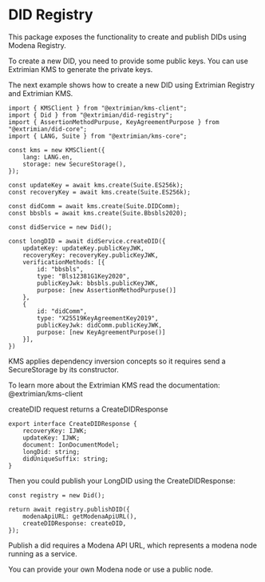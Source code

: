 # DID Registry
This package exposes the functionality to create and publish DIDs using Modena Registry.

To create a new DID, you need to provide some public keys. You can use Extrimian KMS to generate the private keys. 

The next example shows how to create a new DID using Extrimian Registry and Extrimian KMS.

```
import { KMSClient } from "@extrimian/kms-client";
import { Did } from "@extrimian/did-registry";
import { AssertionMethodPurpuse, KeyAgreementPurpose } from "@extrimian/did-core";
import { LANG, Suite } from "@extrimian/kms-core";

const kms = new KMSClient({
    lang: LANG.en,
    storage: new SecureStorage(),
});

const updateKey = await kms.create(Suite.ES256k);
const recoveryKey = await kms.create(Suite.ES256k);

const didComm = await kms.create(Suite.DIDComm);
const bbsbls = await kms.create(Suite.Bbsbls2020);

const didService = new Did();

const longDID = await didService.createDID({
    updateKey: updateKey.publicKeyJWK,
    recoveryKey: recoveryKey.publicKeyJWK,
    verificationMethods: [{
        id: "bbsbls",
        type: "Bls12381G1Key2020",
        publicKeyJwk: bbsbls.publicKeyJWK,
        purpose: [new AssertionMethodPurpuse()]
    },
    {
        id: "didComm",
        type: "X25519KeyAgreementKey2019",
        publicKeyJwk: didComm.publicKeyJWK,
        purpose: [new KeyAgreementPurpose()]
    }],
})
```

KMS applies dependency inversion concepts so it requires send a SecureStorage by its constructor.

To learn more about the Extrimian KMS read the documentation:
@extrimian/kms-client

createDID request returns a CreateDIDResponse

```
export interface CreateDIDResponse {
    recoveryKey: IJWK;
    updateKey: IJWK;
    document: IonDocumentModel;
    longDid: string;
    didUniqueSuffix: string;
}
```

Then you could publish your LongDID using the CreateDIDResponse:

```
const registry = new Did();

return await registry.publishDID({
    modenaApiURL: getModenaApiURL(),
    createDIDResponse: createDID,
});
```

Publish a did requires a Modena API URL, which represents a modena node running as a service.

You can provide your own Modena node or use a public node.